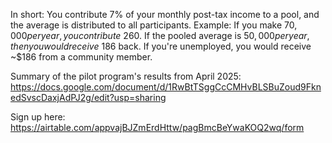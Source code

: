 In short: You contribute 7% of your monthly post-tax income to a pool, and the average is distributed to all participants.
Example: If you make $70,000 per year, you contribute ~$260. If the pooled average is $50,000 per year, then you would receive ~$186 back. If you're unemployed, you would receive ~$186 from a community member.

Summary of the pilot program's results from April 2025:
https://docs.google.com/document/d/1RwBtTSggCcCMHvBLSBuZoud9FknedSvscDaxjAdPJ2g/edit?usp=sharing

Sign up here:
https://airtable.com/appvajBJZmErdHttw/pagBmcBeYwaKOQ2wq/form
